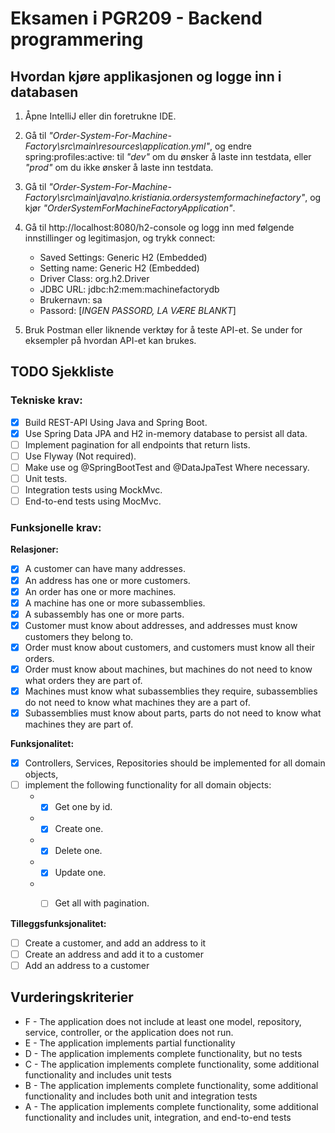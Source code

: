 # Eksamen i PGR209 - Backend programmering

## Hvordan kjøre applikasjonen og logge inn i databasen

1. Åpne IntelliJ eller din foretrukne IDE.

2. Gå til *"Order-System-For-Machine-Factory\src\main\resources\application.yml"*, og endre spring:profiles:active: til *"dev"* om du ønsker å laste inn testdata, eller *"prod"* om du ikke ønsker å laste inn testdata. 

3. Gå til  *"Order-System-For-Machine-Factory\src\main\java\no.kristiania.ordersystemformachinefactory"*,  og kjør *"OrderSystemForMachineFactoryApplication"*.

4. Gå til http://localhost:8080/h2-console og logg inn med følgende innstillinger og legitimasjon, og trykk connect:
   - Saved Settings: Generic H2 (Embedded)
   - Setting name: Generic H2 (Embedded)
   - Driver Class: org.h2.Driver
   - JDBC URL: jdbc:h2:mem:machinefactorydb
   - Brukernavn: sa
   - Passord: [*INGEN PASSORD, LA VÆRE BLANKT*]
5. Bruk Postman eller liknende verktøy for å teste API-et. Se under for eksempler på hvordan API-et kan brukes.

## TODO Sjekkliste

### Tekniske krav:
- [x] Build REST-API Using Java and Spring Boot.
- [x] Use Spring Data JPA and H2 in-memory database to persist all data.
- [ ] Implement pagination for all endpoints that return lists.
- [ ] Use Flyway (Not required).
- [ ] Make use og @SpringBootTest and @DataJpaTest Where necessary.
- [ ] Unit tests.
- [ ] Integration tests using MockMvc.
- [ ] End-to-end tests using MocMvc.

### Funksjonelle krav:

**Relasjoner:**
- [x] A customer can have many addresses.
- [x] An address has one or more customers.
- [x] An order has one or more machines.
- [x] A machine has one or more subassemblies.
- [x] A subassembly has one or more parts.
- [x] Customer must know about addresses, and addresses must know customers they belong to.
- [x] Order must know about customers, and customers must know all their orders.
- [x] Order must know about machines, but machines do not need to know what orders they are part of.
- [x] Machines must know what subassemblies they require, subassemblies do not need to know what machines they are a part of.
- [x] Subassemblies must know about parts, parts do not need to know what machines they are part of.

**Funksjonalitet:**
- [x] Controllers, Services, Repositories should be implemented for all domain objects,
- [ ] implement the following functionality for all domain objects: 
   * - [x] Get one by id.
   * - [x] Create one.
   * - [x] Delete one.
   * - [x] Update one.
   * - [ ] Get all with pagination.


**Tilleggsfunksjonalitet:**
- [ ] Create a customer, and add an address to it
- [ ] Create an address and add it to a customer
- [ ] Add an address to a customer

## Vurderingskriterier
- F - The application does not include at least one model, repository, service, controller, or the application does not run.
- E - The application implements partial functionality
- D - The application implements complete functionality, but no tests
- C - The application implements complete functionality, some additional functionality and includes unit tests
- B - The application implements complete functionality, some additional functionality and includes both unit and integration tests
- A - The application implements complete functionality, some additional functionality and includes unit, integration, and end-to-end tests